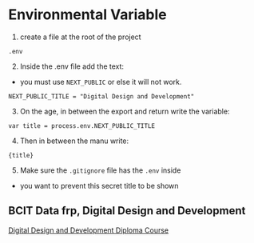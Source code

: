 # Environmental Variable

1. create a file at the root of the project
```
.env
```

2. Inside the .env file add the text:
- you must use `NEXT_PUBLIC` or else it will not work.
```
NEXT_PUBLIC_TITLE = "Digital Design and Development"
```

3. On the age, in between the export and return write the variable: 
```
var title = process.env.NEXT_PUBLIC_TITLE
```

4. Then in between the manu write:
```
{title}
```

5. Make sure the `.gitignore` file has the `.env` inside 
- you want to prevent this secret title to be shown

## BCIT Data frp, Digital Design and Development 
[Digital Design and Development Diploma Course](https://www.bcit.ca/programs/digital-design-and-development-diploma-full-time-6515dipma/#courses)